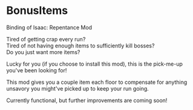 # BonusItems
Binding of Isaac: Repentance Mod

Tired of getting crap every run?    
Tired of not having enough items to sufficiently kill bosses?   
Do you just want more items? 

Lucky for you (if you choose to install this mod), this is the pick-me-up you've been looking for!

This mod gives you a couple item each floor to compensate for anything unsavory you might've picked up to keep your run going.

Currently functional, but further improvements are coming soon!
